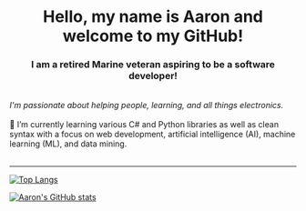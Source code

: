 <h1 align="center">Hello, my name is Aaron and welcome to my GitHub!</h1>
<h3 align="center">I am a retired Marine veteran aspiring to be a software developer!</h3>
<br>
<em>I'm passionate about helping people, learning, and all things electronics.</em>
<br><br>
📖 I’m currently learning various C# and Python libraries as well as clean syntax with a focus on web development, artificial intelligence (AI), machine learning (ML), and data mining.
<br><br>
<hr>

[![Top Langs](https://github-readme-stats.vercel.app/api/top-langs/?username=aaronhevia&layout=compact)](https://github.com/aaronhevia/github-readme-stats)

[![Aaron's GitHub stats](https://github-readme-stats.vercel.app/api?username=aaronhevia)](https://github.com/aaronhevia/github-readme-stats)










<!---
AaronHevia/AaronHevia is a ✨ special ✨ repository because its `README.md` (this file) appears on your GitHub profile.
You can click the Preview link to take a look at your changes.
--->
